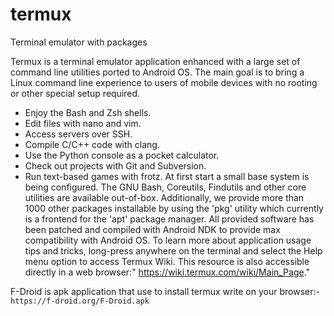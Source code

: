 # termux
Terminal emulator with packages

 Termux is a terminal emulator application enhanced with a large set of command line utilities ported to Android OS. The main goal is to bring a Linux command line experience to users of mobile devices with no rooting or other special setup required.
 
 * Enjoy the Bash and Zsh shells.
 * Edit files with nano and vim.
 * Access servers over SSH. 
 * Compile C/C++ code with clang.
 * Use the Python console as a pocket calculator. 
 * Check out projects with Git and Subversion.
 * Run text-based games with frotz.  At first start a small base system is being configured. The GNU Bash, Coreutils, Findutils and other core utilities are available out-of-box. Additionally, we provide more than 1000 other packages installable by using the 'pkg' utility which currently is a frontend for the 'apt' package manager. All provided software has been patched and compiled with Android NDK to provide max compatibility with Android OS.  To learn more about application usage tips and tricks, long-press anywhere on the terminal and select the Help menu option to access Termux Wiki. This resource is also accessible directly in a web browser:" https://wiki.termux.com/wiki/Main_Page."


F-Droid is apk application that use to install termux write on your browser:- `https://f-droid.org/F-Droid.apk`
